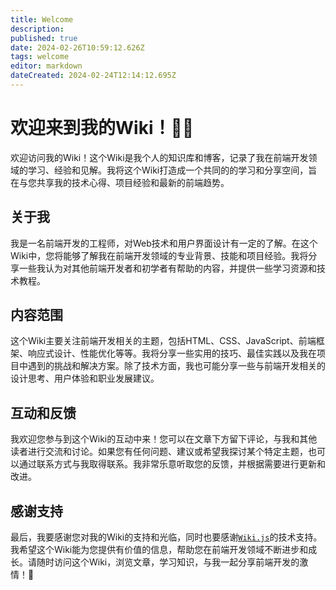 ```yaml
---
title: Welcome
description: 
published: true
date: 2024-02-26T10:59:12.626Z
tags: welcome
editor: markdown
dateCreated: 2024-02-24T12:14:12.695Z
---
```


# 欢迎来到我的Wiki！👨‍💻

欢迎访问我的Wiki！这个Wiki是我个人的知识库和博客，记录了我在前端开发领域的学习、经验和见解。我将这个Wiki打造成一个共同的的学习和分享空间，旨在与您共享我的技术心得、项目经验和最新的前端趋势。

## 关于我

我是一名前端开发的工程师，对Web技术和用户界面设计有一定的了解。在这个Wiki中，您将能够了解我在前端开发领域的专业背景、技能和项目经验。我将分享一些我认为对其他前端开发者和初学者有帮助的内容，并提供一些学习资源和技术教程。

## 内容范围

这个Wiki主要关注前端开发相关的主题，包括HTML、CSS、JavaScript、前端框架、响应式设计、性能优化等等。我将分享一些实用的技巧、最佳实践以及我在项目中遇到的挑战和解决方案。除了技术方面，我也可能分享一些与前端开发相关的设计思考、用户体验和职业发展建议。

## 互动和反馈

我欢迎您参与到这个Wiki的互动中来！您可以在文章下方留下评论，与我和其他读者进行交流和讨论。如果您有任何问题、建议或希望我探讨某个特定主题，也可以通过联系方式与我取得联系。我非常乐意听取您的反馈，并根据需要进行更新和改进。

## 感谢支持

最后，我要感谢您对我的Wiki的支持和光临，同时也要感谢[`Wiki.js`](https://js.wiki)的技术支持。我希望这个Wiki能为您提供有价值的信息，帮助您在前端开发领域不断进步和成长。请随时访问这个Wiki，浏览文章，学习知识，与我一起分享前端开发的激情！🚀

